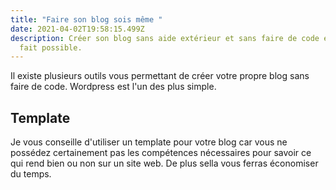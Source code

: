 ```yaml
---
title: "Faire son blog sois même "
date: 2021-04-02T19:58:15.499Z
description: Créer son blog sans aide extérieur et sans faire de code est tout à
  fait possible.
---
```

Il existe plusieurs outils vous permettant de créer votre propre blog sans faire de code. Wordpress est l'un des plus simple. 

## Template

Je vous conseille d'utiliser un template pour votre blog car vous ne possédez certainement pas les compétences nécessaires pour savoir ce qui rend bien ou non sur un site web. De plus sella vous ferras économiser du temps.